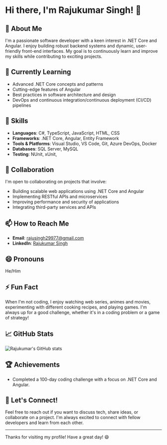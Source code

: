 # Hi there, I'm Rajukumar Singh! 👋

## 👀 About Me
I'm a passionate software developer with a keen interest in .NET Core and Angular. I enjoy building robust backend systems and dynamic, user-friendly front-end interfaces. My goal is to continuously learn and improve my skills while contributing to exciting projects.

## 🌱 Currently Learning
- Advanced .NET Core concepts and patterns
- Cutting-edge features of Angular
- Best practices in software architecture and design
- DevOps and continuous integration/continuous deployment (CI/CD) pipelines

## 💼 Skills
- **Languages**: C#, TypeScript, JavaScript, HTML, CSS
- **Frameworks**: .NET Core, Angular, Entity Framework
- **Tools & Platforms**: Visual Studio, VS Code, Git, Azure DevOps, Docker
- **Databases**: SQL Server, MySQL
- **Testing**: NUnit, xUnit, 

## 💞️ Collaboration
I'm open to collaborating on projects that involve:
- Building scalable web applications using .NET Core and Angular
- Implementing RESTful APIs and microservices
- Improving performance and security of applications
- Integrating third-party services and APIs

## 📫 How to Reach Me
- **Email**: rajusingh29977@gmail.com
- **LinkedIn**: [Rajukumar Singh]([https://www.linkedin.com/in/rajukumar-singh](https://www.linkedin.com/in/rajukumar-singh-136336258?utm_source=share&utm_campaign=share_via&utm_content=profile&utm_medium=android_app))

## 😄 Pronouns
He/Him

## ⚡ Fun Fact
When I'm not coding, I enjoy watching web series, animes and movies, experimenting with different cooking recipes, and playing games. I'm always up for a good challenge, whether it's in a coding problem or a game of strategy!


## 📈 GitHub Stats
![Rajukumar's GitHub stats](https://github-readme-stats.vercel.app/api?username=Rajukumar-Singh&show_icons=true&theme=radical)

## 🏆 Achievements
- Completed a 100-day coding challenge with a focus on .NET Core and Angular.


## 💬 Let's Connect!
Feel free to reach out if you want to discuss tech, share ideas, or collaborate on a project. I'm always excited to connect with fellow developers and learn from each other.

---

Thanks for visiting my profile! Have a great day! 😄
